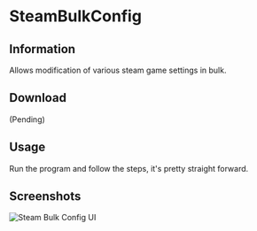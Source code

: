 # SteamBulkConfig

## Information
Allows modification of various steam game settings in bulk.  

## Download
(Pending)

## Usage
Run the program and follow the steps, it's pretty straight forward.

## Screenshots
![Steam Bulk Config UI](https://i.imgur.com/3c7NsOd.png)
